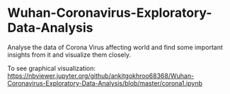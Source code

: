 # Wuhan-Coronavirus-Exploratory-Data-Analysis
Analyse the data of Corona Virus affecting world and find some important insights from it and visualize them closely.

To see graphical visualization:
https://nbviewer.jupyter.org/github/ankitgokhroo68368/Wuhan-Coronavirus-Exploratory-Data-Analysis/blob/master/corona1.ipynb
